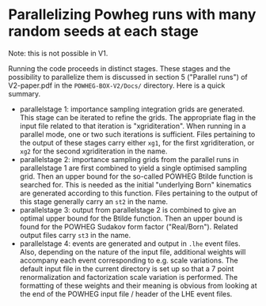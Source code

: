 # Parallelizing Powheg runs with many random seeds at each stage

Note: this is not possible in V1.

Running the code proceeds in distinct stages. These stages and the possibility to parallelize them is discussed in section 5 ("Parallel runs") of V2-paper.pdf in the `POWHEG-BOX-V2/Docs/` directory. Here is a quick summary.

* parallelstage 1: importance sampling integration grids are generated. This stage can be iterated to refine the grids. The appropriate flag in the input file related to that iteration is "xgriditeration". When running in a parallel mode, one or two such iterations is sufficient. Files pertaining to the output of these stages carry either `xg1`, for the first xgriditeration, or `xg2` for the second xgriditeration in the name.
* parallelstage 2: importance sampling grids from the parallel runs in parallelstage 1 are first combined to yield a single optimised sampling grid. Then an upper bound for the so-called POWHEG Btilde function is searched for. This is needed as the initial "underlying Born" kinematics are generated according to this function. Files pertaining to the output of this stage generally carry an `st2` in the name.
* parallelstage 3: output from parallelstage 2 is combined to give an optimal upper bound for the Btilde function. Then an upper bound is found for the POWHEG Sudakov form factor ("Real/Born"). Related output files carry `st3` in the name.
* parallelstage 4: events are generated and output in `.lhe` event files. Also, depending on the nature of the input file, additional weights will accompany each event corresponding to e.g. scale variations. The default input file in the current directory is set up so that a 7 point renormalization and factorization scale variation is performed. The formatting of these weights and their meaning is obvious from looking at the end of the POWHEG input file / header of the LHE event files.
